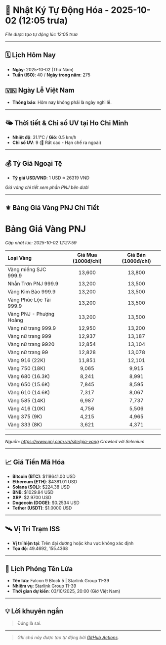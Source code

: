 # 🚀 Nhật Ký Tự Động Hóa - 2025-10-02 (12:05 trưa)

*File được tạo tự động lúc 12:05 trưa*

---
<!-- CALENDAR-MODULE -->
## 🗓️ Lịch Hôm Nay
- **Ngày**: 2025-10-02 (Thứ Năm)
- **Tuần (ISO)**: 40 / **Ngày trong năm**: 275

<!-- HOLIDAY-MODULE -->
## 🇻🇳 Ngày Lễ Việt Nam
- **Thông báo**: Hôm nay không phải là ngày nghỉ lễ.

---
<!-- WEATHER-UV-MODULE -->
## 🌤️ Thời tiết & Chỉ số UV tại Ho Chi Minh
- **Nhiệt độ**: 31.1°C / **Gió**: 0.5 km/h
- **Chỉ số UV**: 9 (🔴 Rất cao - Hạn chế ra ngoài)

---
<!-- FINANCE-MODULE -->
## 💰 Tỷ Giá Ngoại Tệ
- **Tỷ giá USD/VND**: 1 USD ≈ 26319 VND

*Giá vàng chi tiết xem phần PNJ bên dưới*

---
<!-- PNJ-GOLD-MODULE -->
## ⚜️ Bảng Giá Vàng PNJ Chi Tiết

# Bảng Giá Vàng PNJ
*Cập nhật lúc: 2025-10-02 12:27:59*

| Loại Vàng | Giá Mua (1000đ/chỉ) | Giá Bán (1000đ/chỉ) |
|:---|:---:|:---:|
| Vàng miếng SJC 999.9 | 13,600 | 13,800 |
| Nhẫn Trơn PNJ 999.9 | 13,200 | 13,500 |
| Vàng Kim Bảo 999.9 | 13,200 | 13,500 |
| Vàng Phúc Lộc Tài 999.9 | 13,200 | 13,500 |
| Vàng PNJ - Phượng Hoàng | 13,200 | 13,500 |
| Vàng nữ trang 999.9 | 12,950 | 13,200 |
| Vàng nữ trang 999 | 12,937 | 13,187 |
| Vàng nữ trang 9920 | 12,854 | 13,104 |
| Vàng nữ trang 99 | 12,828 | 13,078 |
| Vàng 916 (22K) | 11,851 | 12,101 |
| Vàng 750 (18K) | 9,065 | 9,915 |
| Vàng 680 (16.3K) | 8,241 | 8,991 |
| Vàng 650 (15.6K) | 7,845 | 8,595 |
| Vàng 610 (14.6K) | 7,317 | 8,067 |
| Vàng 585 (14K) | 6,987 | 7,737 |
| Vàng 416 (10K) | 4,756 | 5,506 |
| Vàng 375 (9K) | 4,215 | 4,965 |
| Vàng 333 (8K) | 3,621 | 4,371 |

---
*Nguồn: https://www.pnj.com.vn/site/gia-vang*
*Crawled với Selenium*

---
<!-- CRYPTO-MODULE -->
## 📈 Giá Tiền Mã Hóa
- **Bitcoin (BTC)**: $118641.00 USD
- **Ethereum (ETH)**: $4381.01 USD
- **Solana (SOL)**: $224.38 USD
- **BNB**: $1029.84 USD
- **XRP**: $2.9700 USD
- **Dogecoin (DOGE)**: $0.2534 USD
- **Tether (USDT)**: $1.0000 USD

---
<!-- ISS-MODULE -->
## 🛰️ Vị Trí Trạm ISS
- **Vị trí hiện tại**: Trên đại dương hoặc khu vực không xác định
- **Tọa độ**: 49.4692, 155.4368

---
<!-- LAUNCH-MODULE -->
## 🚀 Lịch Phóng Tên Lửa
- **Tên lửa**: Falcon 9 Block 5 | Starlink Group 11-39
- **Nhiệm vụ**: Starlink Group 11-39
- **Thời gian dự kiến**: 03/10/2025, 20:00 (Giờ Việt Nam)

---
<!-- ADVICE-MODULE -->
## 💡 Lời khuyên ngắn
> Đúng là sai.

---
<!-- FOOTER-MODULE -->
> *Ghi chú này được tạo tự động bởi [GitHub Actions](https://github.com/features/actions).*
